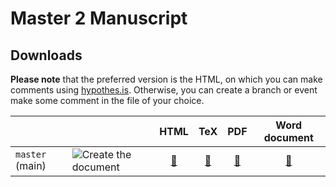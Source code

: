 # Master 2 Manuscript

## Downloads

[master_pdf]: https://clementviolet.github.io/ms_M2/ms_M2.pdf
[master_tex]: https://clementviolet.github.io/ms_M2/ms_M2.tex
[master_doc]: https://clementviolet.github.io/ms_M2/ms_M2.docx
[master_html]: https://clementviolet.github.io/ms_M2/index.html

**Please note** that the preferred version is the HTML, on which you can make comments using [hypothes.is](https://hypothes.is/). Otherwise, you can create a branch or event make some comment in the file of your choice.

|                 |                                |            HTML            |             TeX            |             PDF            |        Word document        |
|-----------------|--------------------------------|:--------------------------:|:--------------------------:|:--------------------------:|:---------------------------:|
| `master` (main) | ![Create the document](https://github.com/clementviolet/ms_M2/workflows/Create%20the%20document/badge.svg) | [:blue_book:][master_html] | [:notebook:][master_tex] | [:green_book:][master_pdf] | [:orange_book:][master_doc] |
